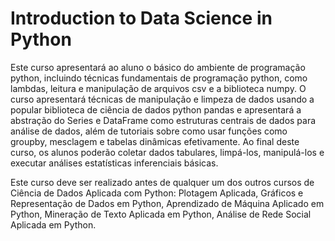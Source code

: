 # Introduction to Data Science in Python

Este curso apresentará ao aluno o básico do ambiente de programação python, incluindo técnicas fundamentais de programação python, como lambdas, leitura e manipulação de arquivos csv e a biblioteca numpy. O curso apresentará técnicas de manipulação e limpeza de dados usando a popular biblioteca de ciência de dados python pandas e apresentará a abstração do Series e DataFrame como estruturas centrais de dados para análise de dados, além de tutoriais sobre como usar funções como groupby, mesclagem e tabelas dinâmicas efetivamente. Ao final deste curso, os alunos poderão coletar dados tabulares, limpá-los, manipulá-los e executar análises estatísticas inferenciais básicas. 

Este curso deve ser realizado antes de qualquer um dos outros cursos de Ciência de Dados Aplicada com Python: Plotagem Aplicada, Gráficos e Representação de Dados em Python, Aprendizado de Máquina Aplicado em Python, Mineração de Texto Aplicada em Python, Análise de Rede Social Aplicada em Python.
